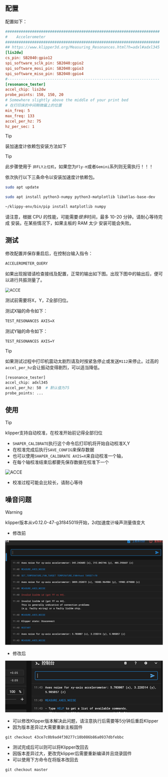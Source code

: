 ## 配置

配置如下：

```cfg
#####################################################################
# 	 Accelerometer
#####################################################################
## https://www.klipper3d.org/Measuring_Resonances.html?h=adxl#adxl345
[lis2dw]
cs_pin: SB2040:gpio12
spi_software_sclk_pin: SB2040:gpio2
spi_software_mosi_pin: SB2040:gpio3
spi_software_miso_pin: SB2040:gpio4
#--------------------------------------------------------------------
[resonance_tester]
accel_chip: lis2dw
probe_points: 150, 150, 20
# Somewhere slightly above the middle of your print bed
# 在打印床的中间稍微偏上的位置
min_freq: 5
max_freq: 133
accel_per_hz: 75
hz_per_sec: 1 
```

> [!TIP]
> 装加速度计依赖包安装方法如下

> [!TIP]
> 此步骤使用于 `非FLY上位机`，如果您为`Fly-π`或者`Gemini`系列则无需执行！！！

依次执行以下三条命令以安装加速度计依赖包。

```bash
sudo apt update
```

```bash
sudo apt install python3-numpy python3-matplotlib libatlas-base-dev
```

```bash
~/klippy-env/bin/pip install matplotlib numpy
```

请注意，根据 CPU 的性能，可能需要*很多*时间，最多 10-20 分钟。请耐心等待完成 安装。在某些情况下，如果主板的 RAM 太少 安装可能会失败。

## 测试

修改配置并保存重启后，在控制台输入指令：

```bash
ACCELEROMETER_QUERY
```

如果出现报错请检查接线及配置，正常的输出如下图。出现下图中的输出后，便可以进行共振测量了。

<img src="../../images/adv/accele/acc4.png" alt="ACCE" title=":no-zooom" style="zoom:90%;" />

测试前需要将X，Y，Z全部归位。

测试X轴的命令如下：

```bash
TEST_RESONANCES AXIS=X
```

测试Y轴的命令如下：

```bash
TEST_RESONANCES AXIS=Y
```

> [!TIP]
> 如果测试过程中打印机震动太剧烈请及时按紧急停止或发送``M112``来停止。过高的``accel_per_hz``会让振动变得剧烈，可以适当降低。

```bash
[resonance_tester]
accel_chip: adxl345
accel_per_hz: 50  # 默认值为75
probe_points: ...
```

## 使用

> [!TIP]
> klipper支持自动校准，在校准开始前记得全部归位

* `SHAPER_CALIBRATE`执行这个命令后打印机将开始自动校准X,Y
* 在校准完成后执行`SAVE_CONFIG`来保存数据
* 也可以使用`SHAPER_CALIBRATE AXIS=X`来自动校准一个轴，
* 在每个轴校准结束后都要先保存数据在校准下一个

![ACCE](../../images/adv/accele/acc5.png ":no-zooom")

* 校准过程可能会比较长，请耐心等待

## 噪音问题

>[!Warning]
>
>klipper版本从v0.12.0-47-g3f845019开始，2d加速度计噪声测量值变大

* 修改前

![2d](../../images/adv/accele/LIS2DW/2.png)

* 修改后

![2d](../../images/adv/accele/LIS2DW/1.png)

* 可以修改Klipper版本解决此问题，请注意执行后需要等5分钟后重启Klipper
* 因为版本差异过大需要重新主板固件

```
git checkout 43ce7c0b9ad4f30277c10b086b86a0937dbfebbc
```

* 测试完成后可以则可以将Klipper改回去
* 因版本差异过大，更改完klipper后需要重新编译并且烧录固件
* 可以使用下方命令在将版本改回去

```
git checkout master
```
